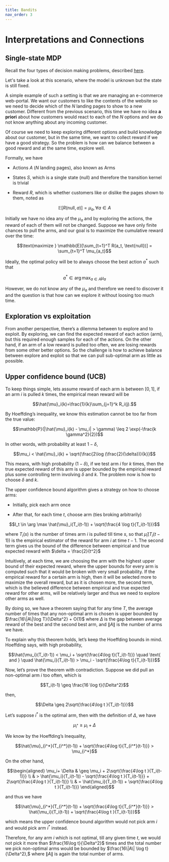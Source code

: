 ```yaml
---
title: Bandits
nav_order: 3
---
```


# Interpretations and Connections
## Single-state MDP

Recall the four types of decision making problems, described [here](/reinforcement/#sub-categories-of-decision-making).

Let's take a look at this scenario, where the model is unknown but the state is still fixed.

A simple example of such a setting is that we are managing an e-commerce web-portal. We want our customers to like the contents of the website so we need to decide which of the $N$ landing pages to show to a new customer. Different from the previous scenario, this time we have no idea **a priori** about how customers would react to each of the $N$ options and we do not know anything about any incoming customer.

Of course we need to keep exploring different options and build knowledge about our customer, but in the same time, we want to collect reward if we have a good strategy. So the problem is how can we balance between a good reward and at the same time, explore well.

Formally, we have

- Actions $A$ ($N$ landing pages), also known as Arms

- States $S$, which is a single state (null) and therefore the
  transition kernel is trivial

- Reward $R$, which is whether customers like or dislike the pages shown
  to them, noted as

$$\mathbb{E}[R(\text{null},a)] = \mu_a, \forall a \in A$$

Initially we have no idea any of the $\mu_a$ and by exploring the
actions, the reward of each of them will not be changed. Suppose we have
only finite chances to pull the arms, and our goal is to maximize the
cumulative reward over the time:

$$\text{maximize } \mathbb{E}[\sum_{t=1}^T R(a_t, \text{null})] = \sum_{t=1}^T \mu_{a_t}$$

Ideally, the optimal policy will be to always choose the best action
$a^*$ such that 

$$a^* \in \arg \max_{a\in A} \mu_a$$ 

However, we do not know any of the $\mu_a$ and therefore we need to discover it and the question is that how can we explore it without loosing too much time.

## Exploration vs exploitation

From another perspective, there’s a dilemma between to explore and to exploit. By exploring, we can find the expected reward of each action (arm), but this required enough samples for each of the actions. On the other hand, if an arm of a low reward is pulled too often, we are losing rewards from some other better options. So the challenge is how to achieve balance between explore and exploit so that we can pull sub-optimal arm as little as possible.

## Upper confidence bound (UCB)

To keep things simple, lets assume reward of each arm is between $[0,1]$, if an arm $i$ is pulled $k$ times, the empirical mean reward will be 

$$\hat{\mu}_i(k)=\frac{1}{k}\sum_{j=1}^k R_i(j).$$ 

By Hoeffding’s inequality, we know this estimation cannot be too far from the true value:

$$\mathbb{P}(|\hat{\mu}_i(k) - \mu_i| > \gamma) \leq 2 \exp(-\frac{k \gamma^2}{2})$$

In other words, with probability at least $1-\delta$,

$$\mu_i < \hat{\mu}_i(k) + \sqrt{\frac{2\log (\frac{2}{\delta})}{k}}$$

This means, with high probability ($1-\delta$), if we test arm $i$ for $k$ times, then the true expected reward of this arm is upper bounded by the empirical reward plus some controlling term involving $\delta$ and $k$. The problem now is how to choose $\delta$ and $k$.

The upper confidence bound algorithm gives a strategy on how to choose
arms:

- Initially, pick each arm once

- After that, for each time $t$, choose arm (ties broking arbitrarily)
  
$$I_t \in \arg \max \hat{\mu}_i(T_i(t-1)) + \sqrt{\frac{4 \log t}{T_i(t-1)}}$$

where $T_i(s)$ is the number of times arm $i$ is pulled till time $s$, so that $\hat{\mu}_i(T_i(t-1))$ is the empirical estimator of the reward for arm $i$ at time $t-1$. The second term gives us the bound of the difference between empirical and true expected reward with $\delta = \frac{2}{t^2}$

Intuitively, at each time, we are choosing the arm with the highest upper bound of their expected reward, where the upper bounds for every arm is computed such that it would be broken with very small probability. If the empirical reward for a certain arm is high, then it will be selected more to maximize the overall reward, but as it is chosen more, the second term, which is the believed difference between empirical and true expected reward for other arms, will be relatively larger and thus we need to explore other arms as well.


By doing so, we have a theorem saying that for any time $T$, the average number of times that any non-optimal arm is chosen is upper bounded by $\frac{16\|A\|\log T}{\Delta^2} + O(1)$ where $\Delta$ is the gap between average reward of the best and the second best arm, and $\|A\|$ is the number of arms we have.

To explain why this theorem holds, let’s keep the Hoeffding bounds in mind. Hoeffding says, with high probability,

$$\hat{\mu_i}(T_i(t-1)) < \mu_i + \sqrt{\frac{4\log t}{T_i(t-1)}} \quad \text{ and } \quad \hat{\mu_i}(T_i(t-1)) > \mu_i - \sqrt{\frac{4\log t}{T_i(t-1)}}$$


Now, let’s prove the theorem with contradiction. Suppose we did pull an non-optimal arm $i$ too often, which is

$$T_i(t-1) \geq \frac{16 \log t}{\Delta^2}$$ 

then,

$$\Delta \geq 2\sqrt{\frac{4\log t }{T_i(t-1)}}$$ 

Let’s suppose $i^*$ is the optimal arm, then with the definition of $\Delta$, we have 

$$\mu_{i^*} \geq \mu_i +\Delta$$ 

We know by the Hoeffding’s Inequality,

$$\hat{\mu}_{i^*}(T_{i^*}(t-1))  + \sqrt{\frac{4\log t}{T_{i^*}(t-1)}} > \mu_{i^*}$$

On the other hand, 

$$\begin{aligned}
\mu_i+ \Delta & \geq \mu_i + 2\sqrt{\frac{4\log t }{T_i(t-1)}} \\
& > \hat{\mu_i}(T_i(t-1)) - \sqrt{\frac{4\log t }{T_i(t-1)}} + 2\sqrt{\frac{4\log t }{T_i(t-1)}} \\
& =  \hat{\mu_i}(T_i(t-1)) + \sqrt{\frac{4\log t }{T_i(t-1)}} 
\end{aligned}$$ 

and thus we have 

$$\hat{\mu}_{i^*}(T_{i^*}(t-1))  + \sqrt{\frac{4\log t}{T_{i^*}(t-1)}} > \hat{\mu_i}(T_i(t-1)) + \sqrt{\frac{4\log t }{T_i(t-1)}}$$

which means the upper confidence bound algorithm would not pick arm $i$ and would pick arm $i^*$ instead.

Therefore, for any arm $i$ which is not optimal, till any given time $t$, we would not pick it more than $\frac{16\log t}{\Delta^2}$ times and the total number we pick non-optimal arms would be bounded by $\frac{16\|A\| \log t}{\Delta^2},$ where $\|A\|$ is again the total number of arms.

